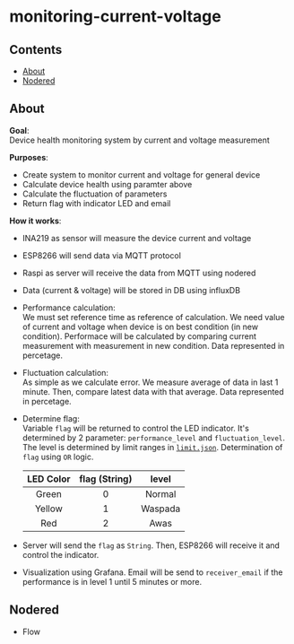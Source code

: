 # monitoring-current-voltage

## Contents <a name='contents'></a>
- [About](#about)
- [Nodered](#nodered)

## About <a name='about'></a>
**Goal**:\
Device health monitoring system by current and voltage measurement

**Purposes**:
- Create system to monitor current and voltage for general device
- Calculate device health using paramter above
- Calculate the fluctuation of parameters
- Return flag with indicator LED and email

**How it works**:
- INA219 as sensor will measure the device current and voltage
- ESP8266 will send data via MQTT protocol
- Raspi as server will receive the data from MQTT using nodered
- Data (current & voltage) will be stored in DB using influxDB
- Performance calculation:\
    We must set reference time as reference of calculation. We need value of current and voltage when device is on best condition (in new condition). Performace will be calculated by comparing current measurement with measurement in new condition. Data represented in percetage.
- Fluctuation calculation:\
    As simple as we calculate error. We measure average of data in last 1 minute. Then, compare latest data with that average. Data represented in percetage.
- Determine flag:\
    Variable `flag` will be returned to control the LED indicator. It's determined by 2 parameter: `performance_level` and `fluctuation_level`. The level is determined by limit ranges in [`limit.json`](./tmp/limit.json). Determination of `flag` using `OR` logic.

    | LED Color | flag (String) | level |
    | :-: | :-: | :-: |
    | Green | 0 | Normal |
    | Yellow | 1 | Waspada |
    | Red | 2 | Awas |
- Server will send the `flag` as `String`. Then, ESP8266 will receive it and control the indicator.
- Visualization using Grafana. Email will be send to `receiver_email` if the performance is in level 1 until 5 minutes or more.



## Nodered <a name='nodered'></a>
- Flow
